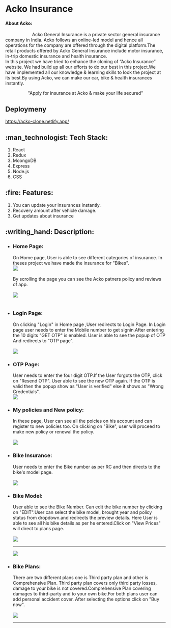 <h1>Acko Insurance </h1>
<h4> About Acko:</h4>
<div> &ensp;&ensp;&ensp;&ensp;&ensp;&ensp;&ensp;&ensp;&ensp;&ensp;&ensp;&ensp;Acko General Insurance is a private sector general insurance company in India. Acko follows an online-led model and hence all operations for the company are offered through the digital platform.The retail products offered by Acko General Insurance include motor insurance, in-trip domestic insurance and health insurance.</div>
<div>In this project we have tried to enhance the cloning of “Acko Insurance” website. We had build up all our efforts to do our best in this project.We have implemented all our knowledge & learning skills to look the project at its best.By using Acko, we can make our car, bike & health insurances instantly.</div>
<p align="center" font-weight="bold" > "Apply for insurance at Acko & make your life secured"</p>

<h2> Deploymeny</h2>
<a href="https://acko-clone.netlify.app/" type="_blank">https://acko-clone.netlify.app/</a>
<h2> :man_technologist: Tech Stack:</h2>
<div >
  <ol >
    <li> React</li>
    <li>Redux</li>
    <li>MoongoDB</li>
    <li>Express</li>
    <li>Node.js</li>
    <li>CSS</li>
  </ol>  
</div>
<h2> :fire: Features:</h2>
<ol>
  <li>You can update your insurances instantly.</li>
  <li>Recovery amount after vehicle damage.</li>
  <li>Get updates about insurance</li> 
</ol>
<h2>:writing_hand: Description:</h2>
<div><ul>
  <li><h3> Home Page:</h3></li>
  <div> On Home page, User is able to see different categories of insurance. In theses project we have made the insurance for "Bikes".<br/>
    <img src="https://user-images.githubusercontent.com/93375124/155854933-b48774c3-3503-4b67-b42f-eb78bc75d6a1.png" />
    <br/><br/>   By scrolling the page you can see the Acko patners policy and reviews of app.
  <br/> <br/> <img src="https://user-images.githubusercontent.com/93375124/155855126-ebdba06a-a045-43dd-9585-607846c41cfc.png"/></div>
    <br/>
    <li><h3> Login Page:</h3></li>
  <div>
     On clicking "Login" in Home page ,User redirects to Login Page. In Login page user needs to enter the Mobile number to get signin.After entering the 10 digits "GET OTP" is enabled. User is able to see the popup of OTP And redirects to "OTP page".<br/>
    <br/>
    <img src="https://user-images.githubusercontent.com/93375124/155855323-a7e6eb0c-0168-421f-b777-d6b8ad59fd25.png"/>
    </div>
  <li><h3> OTP Page:</h3></li>
    <div> User needs to enter the four digit OTP.If the User forgots the OTP, click on "Resend OTP". User able to see the new OTP again. If the OTP is valid then the popup show as "User is verified" else it shows as "Wrong Credentials".   <br/>
    <img src="https://user-images.githubusercontent.com/93375124/155855495-fe731112-876c-4818-b2b2-b1cac7bb524f.png"/></div> 
  <li> <h3> My policies and New policy:</h3></li>
  <div> In these page, User can see all the poicies on his account and can register to new policies too. On clicking on "Bike", user will proceed to make new policy or renewal the policy.
    <br/><br/>
  <img src="https://user-images.githubusercontent.com/93375124/155856194-6c67130e-f66b-4e47-9583-c06d8a5a8b2d.png "/></div> 
  <li><h3> Bike Insurance:</h3></li>
   <div> User needs to enter the Bike number as per RC and then directs to the bike's model page.
    <br/><br/>
  <img src="https://user-images.githubusercontent.com/93375124/155856256-34e3abed-dde0-4846-8b4c-7fe2247dc684.png "/></div> 
   <li><h3> Bike Model:</h3></li>
   <div> User able to see the Bike Number. Can edit the bike number by clicking on "EDIT".User can select the bike model, brought year and policy status from dropdown.and redirects the preview details. Here User is able to see all his bike details as per he entered.Click on "View Prices" will direct to plans page.
     <br/><br/>
     <img src="https://user-images.githubusercontent.com/93375124/155856501-c9951398-f0ef-497c-9fcd-cd9ecd4bc85a.png"/><hr/>
  <img src="https://user-images.githubusercontent.com/93375124/155856546-921a7ab9-2a3c-4275-a585-4b0c696514da.png " /></div> 
  <li><h3> Bike Plans:</h3></li>
   <div> There are two different plans one is Third party plan  and other is Comprehensive Plan. Third party plan covers only third party losses, damage to your bike is not covered.Comprehensive Plan covering damages to third-party and to your own bike.For both plans user can add personal accident cover. After selecting the options click on "Buy now". 
     <br/><br/>
     <img src="https://user-images.githubusercontent.com/93375124/155856873-f6f75ed8-47a6-4801-b15f-4cea505585b2.png"/><hr/>
</div> 
<!--    <li><h3> Bike Plans:</h3></li>
   <div> There are two different plans one is Third party plan  and other is Comprehensive Plan. Third party plan covers only third party losses, damage to your bike is not covered.Comprehensive Plan covering damages to third-party and to your own bike.For both plans user can add personal accident cover. After selecting the options click on "Buy now". 
     <br/><br/>
     <img src="https://user-images.githubusercontent.com/93375124/155856873-f6f75ed8-47a6-4801-b15f-4cea505585b2.png"/><hr/>
</div>  -->
  </ul></div>

